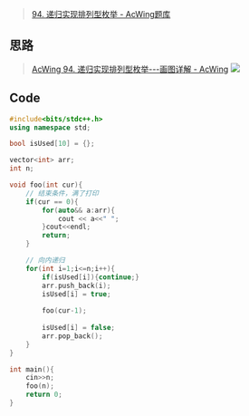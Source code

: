> [94. 递归实现排列型枚举 - AcWing题库](https://www.acwing.com/problem/content/96/)


## 思路

> [AcWing 94. 递归实现排列型枚举---画图详解 - AcWing](https://www.acwing.com/solution/content/44647/)
![](https://pic-1257412153.cos.ap-nanjing.myqcloud.com/images/images/2022/11/24/20221124235218-6f80f5.png)

## Code

```C++
#include<bits/stdc++.h>
using namespace std;

bool isUsed[10] = {};

vector<int> arr;
int n;

void foo(int cur){
	// 结束条件，满了打印
    if(cur == 0){
        for(auto&& a:arr){
            cout << a<<" ";
        }cout<<endl;
        return;
    }

	// 向内递归
    for(int i=1;i<=n;i++){
        if(isUsed[i]){continue;}
        arr.push_back(i);
        isUsed[i] = true;
        
        foo(cur-1);
        
        isUsed[i] = false;
        arr.pop_back();
    }
}

int main(){
    cin>>n;
    foo(n);
    return 0;
}
```